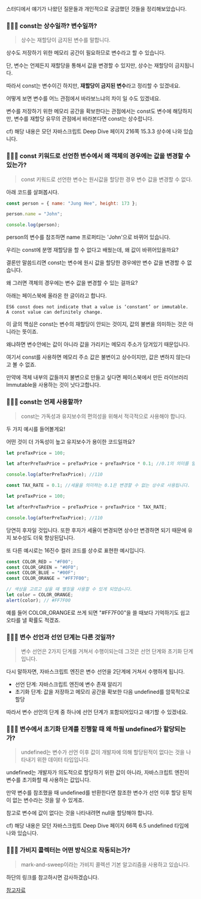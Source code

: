 스터디에서 얘기가 나왔던 질문들과 개인적으로 궁금했던 것들을 정리해보았습니다.

### 🙋🏻‍♀️ const는 상수일까? 변수일까?

> 상수는 재할당이 금지된 변수를 말합니다.

상수도 저장하기 위한 메모리 공간이 필요하므로 변수라고 할 수 있습니다.

단, 변수는 언제든지 재할당을 통해서 값을 변경할 수 있지만, 상수는 재할당이 금지됩니다.

따라서 const는 변수이긴 하지만, **재할당이 금지된 변수**라고 정리할 수 있겠네요.

어떻게 보면 변수를 어느 관점에서 바라보느냐의 차이 일 수도 있겠네요.

변수를 저장하기 위한 메모리 공간을 확보한다는 관점에서는 const도 변수에 해당하지만, 변수를 재할당 유무의 관점에서 바라본다면 const는 상수랍니다.

cf) 해당 내용은 모던 자바스크립트 Deep Dive 페이지 216쪽 15.3.3 상수에 나와 있습니다.

### 🙋🏻‍♀️ const 키워드로 선언한 변수에서 왜 객체의 경우에는 값을 변경할 수 있는가?

> const 키워드로 선언한 변수는 원시값을 할당한 경우 변수 값을 변경할 수 없다.

아래 코드를 살펴봅시다.

```js
const person = { name: "Jung Hee", height: 173 };

person.name = "John";

console.log(person);
```

person의 변수를 참조하면 name 프로퍼티는 'John'으로 바뀌어 있습니다.

우리는 const에 분명 재할당을 할 수 없다고 배웠는데, 왜 값이 바뀌어있을까요?

결론만 말씀드리면 const는 변수에 원시 값을 할당한 경우에만 변수 값을 변경할 수 없습니다.

왜 그러면 객체의 경우에는 변수 값을 변경할 수 있는 걸까요?

아래는 페이스북에 올라온 한 글이라고 합니다.

```
ES6 const does not indicate that a value is ‘constant’ or immutable.
A const value can definitely change.
```

이 글의 핵심은 const는 변수의 재할당이 안되는 것이지, 값의 불변을 의미하는 것은 아니라는 뜻이죠.

왜냐하면 변수안에는 값이 아니라 값을 가리키는 메모리 주소가 담겨있기 때문입니다.

여기서 const를 사용하면 메모리 주소 값은 불변이고 상수이지만, 값은 변하지 않는다고 볼 수 없죠.

만약에 객체 내부의 값들까지 불변으로 만들고 싶다면 페이스북에서 만든 라이브러리 Immutable을 사용하는 것이 낫다고합니다.

### 🙋🏻‍♀️ const는 언제 사용할까?

> const는 가독성과 유지보수의 편의성을 위해서 적극적으로 사용해야 합니다.

두 가지 예시를 들어볼게요!

어떤 것이 더 가독성이 높고 유지보수가 용이한 코드일까요?

```js
let preTaxPrice = 100;

let afterPreTaxPrice = preTaxPrice + preTaxPrice * 0.1; //0.1의 의미를 알 수 없습니다.

console.log(afterPreTaxPrice); //110
```

```js
const TAX_RATE = 0.1; //세율을 의미하는 0.1은 변경할 수 없는 상수로 사용됩니다.

let preTaxPrice = 100;

let afterPreTaxPrice = preTaxPrice + preTaxPrice * TAX_RATE;

console.log(afterPreTaxPrice); //110
```

당연히 후자일 것입니다. 또한 후자가 세율이 변경되면 상수만 변경하면 되기 때문에 유지 보수성도 더욱 향상된답니다.

또 다른 예시로는 16진수 컬러 코드를 상수로 표현한 예시입니다.

```js
const COLOR_RED = "#F00";
const COLOR_GREEN = "#0F0";
const COLOR_BLUE = "#00F";
const COLOR_ORANGE = "#FF7F00";

// 색상을 고르고 싶을 때 별칭을 사용할 수 있게 되었습니다.
let color = COLOR_ORANGE;
alert(color); // #FF7F00
```

예를 들어 COLOR_ORANGE로 쓰게 되면 "#FF7F00"을 쓸 때보다 기억하기도 쉽고 오타를 낼 확률도 적겠죠.

### 🙋🏻‍♀️ 변수 선언과 선언 단계는 다른 것일까?

> 변수 선언은 2가지 단계를 거쳐서 수행이되는데 그것은 선언 단계와 초기화 단계입니다.

다시 말하자면, 자바스크립트 엔진은 변수 선언을 2단계에 거쳐서 수행하게 됩니다.

- 선언 단계: 자바스크립트 엔진에 변수 존재 알리기
- 초기화 단계: 값을 저장하고 메모리 공간을 확보한 다음 undefined를 암묵적으로 할당

따라서 변수 선언의 단계 중 하나에 선언 단계가 포함되어있다고 얘기할 수 있겠네요.

### 🙋🏻‍♀️ 변수에서 초기화 단계를 진행할 때 왜 하필 undefined가 할당되는가?

> undefined는 변수가 선언 이후 값이 개발자에 의해 할당된적이 없다는 것을 나타내기 위한 데이터 타입입니다.

undefined는 개발자가 의도적으로 할당하기 위한 값이 아니라, 자바스크립트 엔진이 변수를 초기화할 때 사용하는 값입니다.

만약 변수를 참조했을 때 undefined를 반환한다면 참조한 변수가 선언 이후 할당 된적이 없는 변수라는 것을 알 수 있게죠.

참고로 변수에 값이 없다는 것을 나타내려면 null을 할당해야 합니다.

cf) 해당 내용은 모던 자바스크립트 Deep Dive 페이지 66쪽 6.5 undefined 타입에 나와 있습니다.

### 🙋🏻‍♀️ 가비지 콜렉터는 어떤 방식으로 작동되는가?

> mark-and-sweep이라는 가비지 콜렉션 기본 알고리즘을 사용하고 있습니다.

하단의 링크를 참고하시면 감사하겠습니다.

[참고자료](https://ko.javascript.info/garbage-collection)

